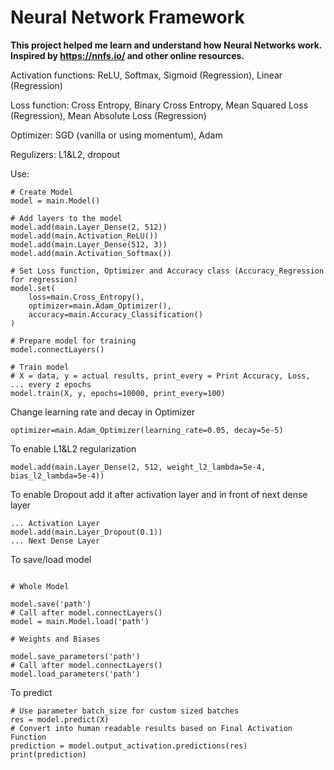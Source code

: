 # Neural Network Framework

<b>This project helped me learn and understand how Neural Networks work. Inspired by https://nnfs.io/ and other online resources.</b>


Activation functions: ReLU, Softmax, Sigmoid (Regression), Linear (Regression)

Loss function: Cross Entropy, Binary Cross Entropy, Mean Squared Loss (Regression), Mean Absolute Loss (Regression)

Optimizer: SGD (vanilla or using momentum), Adam

Regulizers: L1&L2, dropout



Use:

```
# Create Model
model = main.Model()

# Add layers to the model
model.add(main.Layer_Dense(2, 512))
model.add(main.Activation_ReLU())
model.add(main.Layer_Dense(512, 3))
model.add(main.Activation_Softmax())

# Set Loss function, Optimizer and Accuracy class (Accuracy_Regression for regression)
model.set(
    loss=main.Cross_Entropy(),
    optimizer=main.Adam_Optimizer(),
    accuracy=main.Accuracy_Classification()
)

# Prepare model for training
model.connectLayers()

# Train model
# X = data, y = actual results, print_every = Print Accuracy, Loss, ... every z epochs
model.train(X, y, epochs=10000, print_every=100)
```


Change learning rate and decay in Optimizer
```
optimizer=main.Adam_Optimizer(learning_rate=0.05, decay=5e-5)
```


To enable L1&L2 regularization
```
model.add(main.Layer_Dense(2, 512, weight_l2_lambda=5e-4, bias_l2_lambda=5e-4))
```
To enable Dropout add it after activation layer and in front of next dense layer
```
... Activation Layer
model.add(main.Layer_Dropout(0.1))
... Next Dense Layer
```


To save/load model
```

# Whole Model

model.save('path')
# Call after model.connectLayers()
model = main.Model.load('path')

# Weights and Biases

model.save_parameters('path')
# Call after model.connectLayers()
model.load_parameters('path')
```

To predict
```
# Use parameter batch_size for custom sized batches
res = model.predict(X)
# Convert into human readable results based on Final Activation Function
prediction = model.output_activation.predictions(res)
print(prediction)
```



